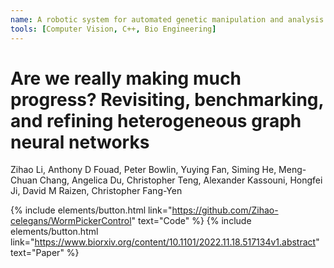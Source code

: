 ```yaml
---
name: A robotic system for automated genetic manipulation and analysis of Caenorhabditis elegans on agar media
tools: [Computer Vision, C++, Bio Engineering]
---
```


# Are we really making much progress? Revisiting, benchmarking, and refining heterogeneous graph neural networks

Zihao Li, Anthony D Fouad, Peter Bowlin, Yuying Fan, Siming He, Meng-Chuan Chang, Angelica Du, Christopher Teng, Alexander Kassouni, Hongfei Ji, David M Raizen, Christopher Fang-Yen<br>

{% include elements/button.html link="https://github.com/Zihao-celegans/WormPickerControl" text="Code" %}
{% include elements/button.html link="https://www.biorxiv.org/content/10.1101/2022.11.18.517134v1.abstract" text="Paper" %}